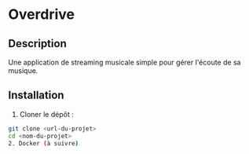 # Overdrive

## Description
Une application de streaming musicale simple pour gérer l'écoute de sa musique.

## Installation

1. Cloner le dépôt :
```bash
git clone <url-du-projet>
cd <nom-du-projet>
2. Docker (à suivre)